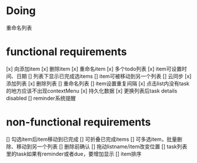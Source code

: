 # Doing
重命名列表

# functional requirements
[x] 向添加item
[x] 删除item
[x] 重命名item
[x] 多个todo列表
[x] item可设置时间、日期
[] 列表下显示已完成选items
[] item可被移动到另一个列表
[] 云同步
[x] 添加列表
[x] 删除列表
[] 重命名列表
[] item设置重复间隔
[x] 点击list内没有task的地方应该不出现contextMenu
[x] 持久化数据
[x] 更换列表后task details disabled
[] reminder系统提醒

# non-functional requirements
[] 勾选item后item移动到已完成
[] 可折叠已完成items
[] 可多选item，批量删除、移动到另一个列表
[] 删除前确认
[] 拖动listname/item改变位置
[] task列表里的task如果有reminder或者due，要增加显示
[] item排序
